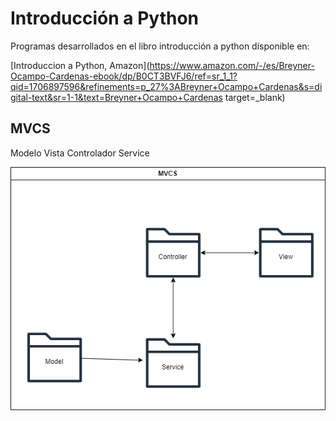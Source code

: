 # Introducción a Python

Programas desarrollados en el libro introducción a python disponible en:

[Introduccion a Python, Amazon](https://www.amazon.com/-/es/Breyner-Ocampo-Cardenas-ebook/dp/B0CT3BVFJ6/ref=sr_1_1?qid=1706897596&refinements=p_27%3ABreyner+Ocampo+Cardenas&s=digital-text&sr=1-1&text=Breyner+Ocampo+Cardenas target=_blank)
## MVCS

Modelo Vista Controlador Service

![Image text](/img/MVCS.drawio.png)
